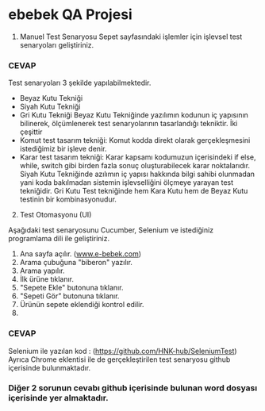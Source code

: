 # ebebek QA Projesi
1. Manuel Test Senaryosu
Sepet sayfasındaki işlemler için işlevsel test senaryoları geliştiriniz.
### CEVAP

Test senaryoları 3 şekilde yapılabilmektedir.
*	Beyaz Kutu Tekniği
*	Siyah Kutu Tekniği
*	Gri Kutu Tekniği
Beyaz Kutu Tekniğinde yazılımın kodunun iç yapısının bilinerek, ölçümlenerek test senaryolarının tasarlandığı tekniktir. İki çeşittir 
* 	Komut test tasarım tekniği: Komut kodda direkt olarak gerçekleşmesini istediğimiz bir işleve denir.
* 	Karar test tasarım tekniği: Karar kapsamı kodumuzun içerisindeki if else, while, switch gibi birden fazla sonuç oluşturabilecek karar noktalarıdır. 
Siyah Kutu Tekniğinde azılımın iç yapısı hakkında bilgi sahibi olunmadan yani koda bakılmadan sistemin işlevselliğini ölçmeye yarayan test tekniğidir.
Gri Kutu Test tekniğinde hem Kara Kutu hem de Beyaz Kutu testinin bir kombinasyonudur.

2.	Test Otomasyonu (UI)

Aşağıdaki test senaryosunu Cucumber, Selenium ve istediğiniz programlama dili ile geliştiriniz.

1.	Ana sayfa açılır. (www.e-bebek.com)
2.	Arama çubuğuna "biberon" yazılır.
3.	Arama yapılır.
4.	İlk ürüne tıklanır.
5.	"Sepete Ekle" butonuna tıklanır.
6.	"Sepeti Gör” butonuna tıklanır.
7.	Ürünün sepete eklendiği kontrol edilir.
8.	
### CEVAP
Selenium ile yazılan kod : (https://github.com/HNK-hub/SeleniumTest)
Ayrıca Chrome eklentisi ile de gerçekleştirilen test senaryosu github içerisinde bulunmaktadır.

### Diğer 2 sorunun cevabı github içerisinde bulunan word dosyası içerisinde yer almaktadır.
